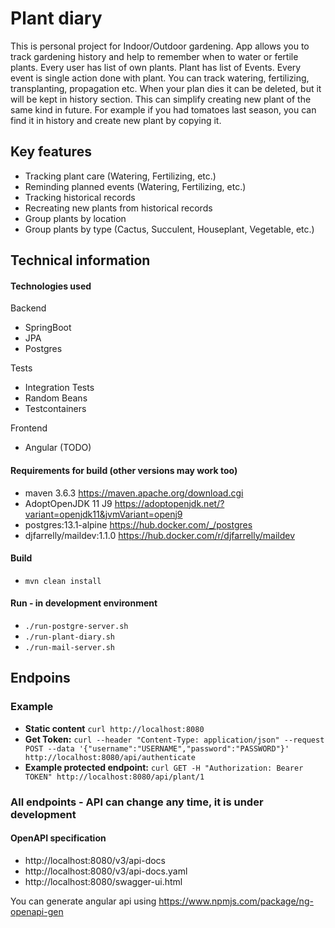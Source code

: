 # Plant diary

This is personal project for Indoor/Outdoor gardening. App allows you to track gardening history and help to remember
when to water or fertile plants. Every user has list of own plants. Plant has list of Events. Every event is single
action done with plant. You can track watering, fertilizing, transplanting, propagation etc. When your plan dies it can
be deleted, but it will be kept in history section. This can simplify creating new plant of the same kind in future. For
example if you had tomatoes last season, you can find it in history and create new plant by copying it.

## Key features

- Tracking plant care (Watering, Fertilizing, etc.)
- Reminding planned events (Watering, Fertilizing, etc.)
- Tracking historical records
- Recreating new plants from historical records
- Group plants by location
- Group plants by type (Cactus, Succulent, Houseplant, Vegetable, etc.)

## Technical information

#### Technologies used

Backend
- SpringBoot
- JPA
- Postgres

Tests
- Integration Tests
- Random Beans
- Testcontainers

Frontend
- Angular (TODO)

#### Requirements for build (other versions may work too)

- maven 3.6.3               https://maven.apache.org/download.cgi
- AdoptOpenJDK 11 J9        https://adoptopenjdk.net/?variant=openjdk11&jvmVariant=openj9
- postgres:13.1-alpine      https://hub.docker.com/_/postgres
- djfarrelly/maildev:1.1.0  https://hub.docker.com/r/djfarrelly/maildev

#### Build

- `mvn clean install`

#### Run - in development environment

- `./run-postgre-server.sh`
- `./run-plant-diary.sh`
- `./run-mail-server.sh`

## Endpoins

### Example

- **Static content** `curl http://localhost:8080`
- **Get
  Token:** `curl --header "Content-Type: application/json" --request POST --data '{"username":"USERNAME","password":"PASSWORD"}' http://localhost:8080/api/authenticate`
- **Example protected endpoint:** `curl GET -H "Authorization: Bearer TOKEN" http://localhost:8080/api/plant/1`

### All endpoints - API can change any time, it is under development

#### OpenAPI specification

- http://localhost:8080/v3/api-docs
- http://localhost:8080/v3/api-docs.yaml
- http://localhost:8080/swagger-ui.html

You can generate angular api using  https://www.npmjs.com/package/ng-openapi-gen
